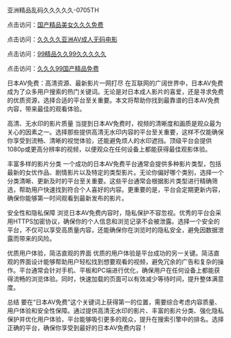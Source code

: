 亚洲精品乱码久久久久久-0705TH

点击访问：<a href="https://rtj-3zo.pages.dev/">国产精品美女久久久免费</a>

点击访问：<a href="https://bsdf-5f5.pages.dev/">久久久久亚洲AV成人无码电影</a>

点击访问：<a href="https://fdhf-454.pages.dev/">99精品久久99久久久久久</a>

点击访问：<a href="https://gfd-5xg.pages.dev/">久久久99国产精品免费</a>



日本AV免费：高清资源、最新影片一网打尽
在互联网的广阔世界中，日本AV免费成为了众多用户搜索的热门关键词。无论是对日本成人影片的喜爱，还是寻求免费的优质资源，选择合适的平台至关重要。本文将帮助你找到最靠谱的日本AV免费内容，带来最佳的观看体验。

高清、无水印的影片质量
当提到日本AV免费时，视频的清晰度和画质是观众最为关心的因素之一。选择那些提供高清无水印内容的平台至关重要，这样不仅能确保你享受到流畅、清晰的视觉体验，还能避免烦人的水印遮挡。顶级平台会提供1080p或更高分辨率的视频，以便观众在任何设备上都能获得最佳观影体验。

丰富多样的影片分类
一个成功的日本AV免费平台通常会提供多种影片类型，包括最新的女优作品、剧情影片以及特定的类型影片。无论你偏好哪个类别，选择一个分类清晰、更新及时的平台至关重要。这些平台通常会根据影片类型进行精确筛选，帮助用户快速找到符合个人喜好的内容。更重要的是，平台会定期更新内容，确保你能够第一时间观看到最新发布的影片。

安全性和隐私保障
浏览日本AV免费内容时，隐私保护不容忽视。优秀的平台会采用HTTPS加密协议，确保你的个人信息和浏览记录不会被泄露。选择一个安全的平台，不仅可以享受高质量内容，还能确保你在浏览时的隐私安全，避免因数据泄露而带来的风险。

优质用户体验，简洁直观的界面
优质的用户体验是平台成功的另一关键。简洁直观的界面设计能够帮助用户轻松找到想要观看的视频，避免冗余的广告和复杂的操作。平台通常会针对手机、平板和PC端进行优化，确保用户在任何设备上都能获得流畅的浏览体验。同时，快速加载的页面可以有效减少等待时间，提升整体满意度。

总结
要在“日本AV免费”这个关键词上获得第一的位置，需要综合考虑内容质量、用户体验和安全性保障。通过提供高清无水印的影片、丰富的影片分类、强化隐私保护并优化用户体验，平台能够吸引更多的观众，提升在搜索引擎中的排名。选择正确的平台，确保你享受到最好的日本AV免费内容！







<span style="display:none;">[Canonical link]( https://github.com/tk6845263/4641654 ）</span>
